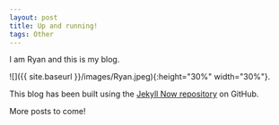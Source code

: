 ```yaml
---
layout: post
title: Up and running!
tags: Other
---
```


I am Ryan and this is my blog. 

![]({{ site.baseurl }}/images/Ryan.jpeg){:height="30%" width="30%"}.

This blog has been built using the [Jekyll Now repository](https://github.com/barryclark/jekyll-now) on GitHub.

More posts to come!
